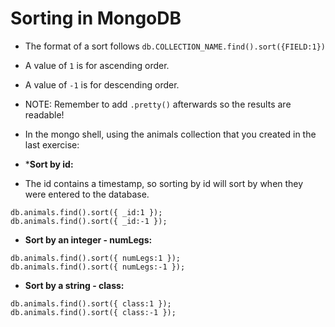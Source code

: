 # Sorting in MongoDB

* The format of a sort follows `db.COLLECTION_NAME.find().sort({FIELD:1})`

* A value of `1` is for ascending order.

* A value of `-1` is for descending order.

* NOTE: Remember to add `.pretty()` afterwards so the results are readable!

* In the mongo shell, using the animals collection that you created in the last exercise:

* ***Sort by id:**

* The id contains a timestamp, so sorting by id will sort by when they were entered to the database.

```
db.animals.find().sort({ _id:1 });
db.animals.find().sort({ _id:-1 });
```

* **Sort by an integer - numLegs:**

```
db.animals.find().sort({ numLegs:1 });
db.animals.find().sort({ numLegs:-1 });
```


* **Sort by a string - class:**

```
db.animals.find().sort({ class:1 });
db.animals.find().sort({ class:-1 });
```
